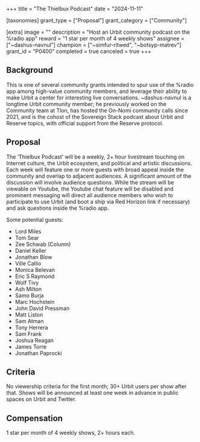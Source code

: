 +++
title = "The Thielbux Podcast"
date = "2024-11-11"

[taxonomies]
grant_type = ["Proposal"]
grant_category = ["Community"]

[extra]
image = ""
description = "Host an Urbit community podcast on the %radio app"
reward = "1 star per month of 4 weekly shows"
assignee = ["~dashus-navnul"]
champion = ["~simfur-ritwed", "~botsyp-matrev"]
grant_id = "P0400"
completed = true
canceled = true
+++

## Background

This is one of several community grants intended to spur use of the %radio app among high-value community members, and leverage their ability to make Urbit a center for interesting live conversations. ~dashus-navnul is a longtime Urbit community member; he previously worked on the Community team at Tlon, has hosted the On-Nomi community calls since 2021, and is the cohost of the Sovereign Stack podcast about Urbit and Reserve topics, with official support from the Reserve protocol.

## Proposal

The ‘Thielbux Podcast’ will be a weekly, 2+ hour livestream touching on Internet culture, the Urbit ecosystem, and political and artistic discussions. Each week will feature one or more guests with broad appeal inside the community and overlap to adjacent audiences. A significant amount of the discussion will involve audience questions. While the stream will be viewable on Youtube, the Youtube chat feature will be disabled and prominent messaging will direct all audience members who wish to participate to use Urbit (and boot a ship via Red Horizon link if necessary) and ask questions inside the %radio app. 


Some potential guests:
* Lord Miles
* Tom Sear 
* Zee Schwab (Column)
* Daniel Keller
* Jonathan Blow
* Ville Callio
* Monica Belevan
* Eric S Raymond
* Wolf Tivy
* Ash Milton
* Samo Burja
* Marc Hochstein
* John David Pressman
* Matt Liston
* Sam Atman
* Tony Herrera
* Sam Frank
* Joshua Reagan
* James Torre
* Jonathan Paprocki

## Criteria
No viewership criteria for the first month; 30+ Urbit users per show after that. Shows will be announced at least one week in advance in public spaces on Urbit and Twitter.

## Compensation
 1 star per month of 4 weekly shows, 2+ hours each. 
